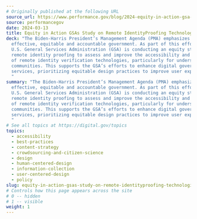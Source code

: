 ```yaml
---
# Originally published at the following URL
source_url: https://www.performance.gov/blog/2024-equity-in-action-gsa-study-remote-identity-proofing-technologies/
source: performancegov
date: 2024-03-13
title: Equity in Action GSAs Study on Remote IdentityProofing Technologies
deck: "The Biden-Harris President’s Management Agenda (PMA) emphasizes an
  effective, equitable and accountable government. As part of this effort, the
  U.S. General Services Administration (GSA) is conducting an equity study on
  remote identity proofing to assess and improve the accessibility and fairness
  of remote identity verification technologies, particularly for underserved
  communities. This supports the GSA’s efforts to enhance digital government
  services, prioritizing equitable design practices to improve user experiences.
  "
summary: "The Biden-Harris President’s Management Agenda (PMA) emphasizes an
  effective, equitable and accountable government. As part of this effort, the
  U.S. General Services Administration (GSA) is conducting an equity study on
  remote identity proofing to assess and improve the accessibility and fairness
  of remote identity verification technologies, particularly for underserved
  communities. This supports the GSA’s efforts to enhance digital government
  services, prioritizing equitable design practices to improve user experiences.
  "
# See all topics at https://digital.gov/topics
topics:
  - accessibility
  - best-practices
  - content-strategy
  - crowdsourcing-and-citizen-science
  - design
  - human-centered-design
  - information-collection
  - user-centered-design
  - policy
slug: equity-in-action-gsas-study-on-remote-identityproofing-technologies
# Controls how this page appears across the site
# 0 -- hidden
# 1 -- visible
weight: 1
---
```

